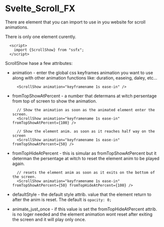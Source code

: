 # Svelte_Scroll_FX

There are element that you can import to use in you website for scroll animations.

There is only one element curently.

```
  <script>
    import {ScrollShow} from "ssfx";
  </script>
```

ScrollShow hase a few attributes:
  - animation - enter the global css keyframes animation you want to use along with other animation functions like: duration, easeing, daley, etc... 
    ```
      <ScrollShow animation="keyframename 1s ease-in" />
    ```
  - fromTopShowAtPercent - a number that determans at witch persentage from top of screen to show the animation.
    ```
      // Show the animation as soon as the animated element enter the screen.
      <ScrollShow animation="keyframename 1s ease-in" fromTopShowAtPercent={100} />

      // Show the element anim. as soon as it reaches half way on the screen 
      <ScrollShow animation="keyframename 1s ease-in" fromTopShowAtPercent={50} />
    ```
  - fromTopHideAtPercent - this is simular as fromTopShowAtPercent but it determan the persentage at witch to reset the element anim to be played again.
    ```
      // resets the element anim as soon as it exits on the bottom of the screen.
      <ScrollShow animation="keyframename 1s ease-in" fromTopShowAtPercent={50} fromTopHideAtPercent={100} />
    ```
  
  - defaultStyle - the default style attrib. value that the element return to after the anim is reset. The default is `opacity: 0;`

  - animate_just_once - if this value is set the fromTopHideAtPercent attrib. is no loger needed and the element animation wont reset after exiting the screen and it will play only once.